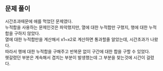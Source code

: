 ## 문제 풀이
시간초과때문에 애를 먹었던 문제였다.  
누적합을 사용하는 문제인것은 파악했지만, 열에 대한 누적합만 구했지, 행에 대한 누적합을 구하지 않았다.   
열에 대한 누적합만을 계산해서 x1~x2로 계산하면 통과할줄 알았는데, 시간초과가 나왔다.   
따라서 행에 대한 누적합을 구해주고 반복문 없이 구간에 대한 합을 구할 수 있었다.   
헷갈렸던 부분은 계속해서 겹치는 부분이 발생했는데 그 부분을 찾는것에 시간이 걸렸다.